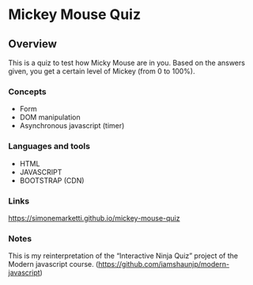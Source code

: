 # Mickey Mouse Quiz

## Overview

This is a quiz to test how Micky Mouse are in you.
Based on the answers given, you get a certain level of Mickey (from 0 to 100%).

### Concepts

- Form
- DOM manipulation
- Asynchronous javascript (timer)

### Languages and tools

- HTML
- JAVASCRIPT
- BOOTSTRAP (CDN)

### Links

https://simonemarketti.github.io/mickey-mouse-quiz

### Notes

This is my reinterpretation of the “Interactive Ninja Quiz” project of the Modern javascript course. (https://github.com/iamshaunjp/modern-javascript)
